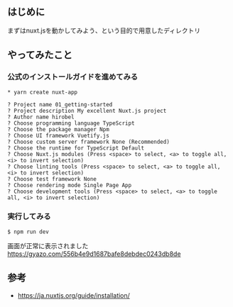 ## はじめに
まずはnuxt.jsを動かしてみよう、という目的で用意したディレクトリ

## やってみたこと

### 公式のインストールガイドを進めてみる

```
* yarn create nuxt-app
```
```
? Project name 01_getting-started
? Project description My excellent Nuxt.js project
? Author name hirobel
? Choose programming language TypeScript
? Choose the package manager Npm
? Choose UI framework Vuetify.js
? Choose custom server framework None (Recommended)
? Choose the runtime for TypeScript Default
? Choose Nuxt.js modules (Press <space> to select, <a> to toggle all, <i> to invert selection)
? Choose linting tools (Press <space> to select, <a> to toggle all, <i> to invert selection)
? Choose test framework None
? Choose rendering mode Single Page App
? Choose development tools (Press <space> to select, <a> to toggle all, <i> to invert selection)
```

### 実行してみる

```
$ npm run dev
```

画面が正常に表示されました
https://gyazo.com/556b4e9d1687bafe8debdec0243db8de

## 参考

* https://ja.nuxtjs.org/guide/installation/